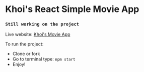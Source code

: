 # Khoi's React Simple Movie App

### `Still working on the project`

Live website: [Khoi's Movie App](https://trandangkhoi.github.io/react-simple-movie-app/)

To run the project:

- Clone or fork
- Go to terminal type: `npm start`
- Enjoy!
